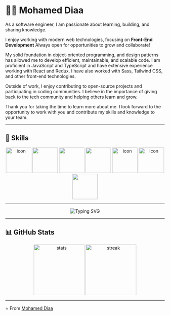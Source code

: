 # 👨‍💻 Mohamed Diaa

As a software engineer, I am passionate about learning, building, and sharing knowledge.  

I enjoy working with modern web technologies, focusing on **Front-End Development**
Always open for opportunities to grow and collaborate!

My solid foundation in object-oriented programming, and design patterns has allowed me to develop efficient, maintainable, and scalable code. I am proficient in JavaScript and TypeScript and have extensive experience working with React and Redux. I have also worked with Sass, Tailwind CSS, and other front-end technologies.

Outside of work, I enjoy contributing to open-source projects and participating in coding communities. I believe in the importance of giving back to the tech community and helping others learn and grow.

Thank you for taking the time to learn more about me. I look forward to the opportunity to work with you and contribute my skills and knowledge to your team.

---

## 🚀 Skills

<p align='center'>
  <img src="https://techstack-generator.vercel.app/js-icon.svg" alt="icon" width="80" height="80" />
  <img src="https://camo.githubusercontent.com/dd2c84af43a6c56860d910c605d51d058a28213431a42e422dcb6a62ab53d14a/68747470733a2f2f74656368737461636b2d67656e657261746f722e76657263656c2e6170702f74732d69636f6e2e737667" width="80" height="80"/> <!-- typescript -->
  <img src="https://camo.githubusercontent.com/0fcf9befefc83e207ed36bdeb3ac4f6c99132571ddb0f44e7a6ac872b0723352/68747470733a2f2f74656368737461636b2d67656e657261746f722e76657263656c2e6170702f72656163742d69636f6e2e737667" width="80" height="80"/> <!-- React -->
  <img src="https://camo.githubusercontent.com/6d97626a83a6b403636542a254cf6bfc0fe03af0e7780d2144c8bf2d5f9cdfcf/68747470733a2f2f74656368737461636b2d67656e657261746f722e76657263656c2e6170702f736173732d69636f6e2e737667" width="80" height="80"/> <!-- Sass -->
  <img src="https://techstack-generator.vercel.app/python-icon.svg" alt="icon" width="80" height="80" /> <!-- Python -->
  <img src="https://techstack-generator.vercel.app/github-icon.svg" alt="icon" width="80" height="80" color='white' /> <!-- github -->
  <img src="https://media.giphy.com/media/kH1DBkPNyZPOk0BxrM/giphy.gif" width="80" height="80"/> <!-- Git -->
</p>

---

<!-- ✨ Animation effect -->
<p align="center">
  <img src="https://readme-typing-svg.demolab.com?font=Fira+Code&size=24&duration=3000&pause=500&color=38B2AC&center=true&vCenter=true&width=500&lines=React+Developer;Front-End+Developer;TypeScript+%26+Tailwind+CSS" alt="Typing SVG" />
</p>

---

## 📊 GitHub Stats

<p align="center">
  <img src="https://github-readme-stats.vercel.app/api?username=m0hamed-Diaa&show_icons=true&theme=tokyonight" alt="stats" height="160"/>
  <img src="https://github-readme-streak-stats.herokuapp.com/?user=m0hamed-Diaa&theme=tokyonight" alt="streak" height="160"/>
</p>

---

⭐️ From [Mohamed Diaa](https://github.com/m0hamed-Diaa)

